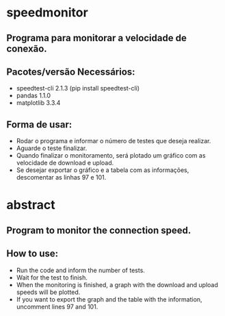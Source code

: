 # speedmonitor

## Programa para monitorar a velocidade de conexão.

## Pacotes/versão Necessários:

- speedtest-cli 2.1.3 (pip install speedtest-cli)
- pandas 1.1.0
- matplotlib 3.3.4

## Forma de usar:
- Rodar o programa e informar o número de testes que deseja realizar. 
- Aguarde o teste finalizar. 
- Quando finalizar o monitoramento, será plotado um gráfico com as velocidade de download e upload.
- Se desejar exportar o gráfico e a tabela com as informações, descomentar as linhas 97 e 101.

# abstract
## Program to monitor the connection speed. 

## How to use:
- Run the code and inform the number of tests.
- Wait for the test to finish.
- When the monitoring is finished, a graph with the download and upload speeds will be plotted.
- If you want to export the graph and the table with the information, uncomment lines 97 and 101.